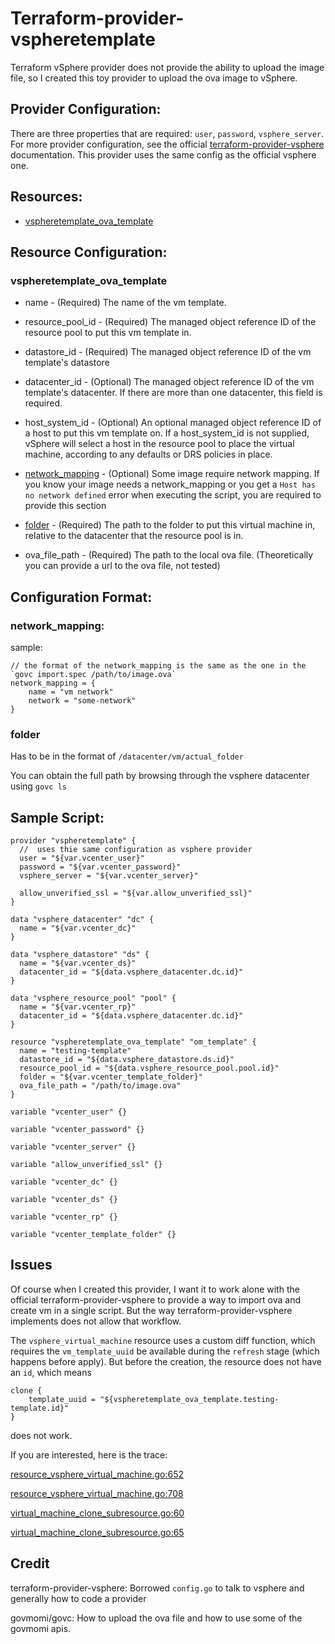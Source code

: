 # Terraform-provider-vspheretemplate

Terraform vSphere provider does not provide the ability to upload the image file, 
so I created this toy provider to upload the ova image to vSphere.

## Provider Configuration:
There are three properties that are required: `user`, `password`, `vsphere_server`.
For more provider configuration, see the official
[terraform-provider-vsphere](https://www.terraform.io/docs/providers/vsphere/index.html#argument-reference)
documentation. This provider uses the same config as the official vsphere one.

## Resources:

* [vspheretemplate_ova_template](#vspheretemplate_ova_template)

## Resource Configuration:

### vspheretemplate_ova_template

* name - (Required) The name of the vm template.

* resource_pool_id - (Required) The managed object reference ID of the resource pool to put this vm template in.

* datastore_id - (Required) The managed object reference ID of the vm template's datastore

* datacenter_id - (Optional) The managed object reference ID of the vm template's datacenter. If there are more than one datacenter, this field is required.

* host_system_id - (Optional) An optional managed object reference ID of a host to put this vm template on. If a host_system_id is not supplied, vSphere will select a host in the resource pool to place the virtual machine, according to any defaults or DRS policies in place.

* [network_mapping](#network_mapping) - (Optional) Some image require network mapping. If you know your image needs a network_mapping or you get a `Host has no network defined` error when executing the script, you are required to provide this section

* [folder](#folder) - (Required) The path to the folder to put this virtual machine in, relative to the datacenter that the resource pool is in.

* ova_file_path - (Required) The path to the local ova file. (Theoretically you can provide a url to the ova file, not tested)

## Configuration Format:

### network_mapping:
sample:
```
// the format of the network_mapping is the same as the one in the `govc import.spec /path/to/image.ova`
network_mapping = {
	name = "vm network"
	network = "some-network"
}
```

### folder
Has to be in the format of `/datacenter/vm/actual_folder`

You can obtain the full path by browsing through the vsphere datacenter using `govc ls`

## Sample Script:
```hcl-terraform
provider "vspheretemplate" {
  //  uses thie same configuration as vsphere provider
  user = "${var.vcenter_user}"
  password = "${var.vcenter_password}"
  vsphere_server = "${var.vcenter_server}"

  allow_unverified_ssl = "${var.allow_unverified_ssl}"
}

data "vsphere_datacenter" "dc" {
  name = "${var.vcenter_dc}"
}

data "vsphere_datastore" "ds" {
  name = "${var.vcenter_ds}"
  datacenter_id = "${data.vsphere_datacenter.dc.id}"
}

data "vsphere_resource_pool" "pool" {
  name = "${var.vcenter_rp}"
  datacenter_id = "${data.vsphere_datacenter.dc.id}"
}

resource "vspheretemplate_ova_template" "om_template" {
  name = "testing-template"
  datastore_id = "${data.vsphere_datastore.ds.id}"
  resource_pool_id = "${data.vsphere_resource_pool.pool.id}"
  folder = "${var.vcenter_template_folder}"
  ova_file_path = "/path/to/image.ova"
}

variable "vcenter_user" {}

variable "vcenter_password" {}

variable "vcenter_server" {}

variable "allow_unverified_ssl" {}

variable "vcenter_dc" {}

variable "vcenter_ds" {}

variable "vcenter_rp" {}

variable "vcenter_template_folder" {}
```

## Issues
Of course when I created this provider, I want it to work alone with the official terraform-provider-vsphere
to provide a way to import ova and create vm in a single script. But the way terraform-provider-vsphere implements
does not allow that workflow. 

The `vsphere_virtual_machine` resource uses a custom diff function, which requires the `vm_template_uuid` be available
during the `refresh` stage (which happens before apply). But before the creation, the resource does not have an `id`,
which means 

```hcl-terraform
clone {
	template_uuid = "${vspheretemplate_ova_template.testing-template.id}"
}
```

does not work.

If you are interested, here is the trace:

[resource_vsphere_virtual_machine.go:652](https://github.com/terraform-providers/terraform-provider-vsphere/blob/3bccdebdd9826fb8d191f7e71a9eeda2db81e97e/vsphere/resource_vsphere_virtual_machine.go#L652)

[resource_vsphere_virtual_machine.go:708](https://github.com/terraform-providers/terraform-provider-vsphere/blob/3bccdebdd9826fb8d191f7e71a9eeda2db81e97e/vsphere/resource_vsphere_virtual_machine.go#L708)

[virtual_machine_clone_subresource.go:60](https://github.com/terraform-providers/terraform-provider-vsphere/blob/3bccdebdd9826fb8d191f7e71a9eeda2db81e97e/vsphere/internal/vmworkflow/virtual_machine_clone_subresource.go#L60)

[virtual_machine_clone_subresource.go:65](https://github.com/terraform-providers/terraform-provider-vsphere/blob/3bccdebdd9826fb8d191f7e71a9eeda2db81e97e/vsphere/internal/vmworkflow/virtual_machine_clone_subresource.go#L65)

## Credit
terraform-provider-vsphere: Borrowed `config.go` to talk to vsphere and generally how to code a provider

govmomi/govc: How to upload the ova file and how to use some of the govmomi apis.
